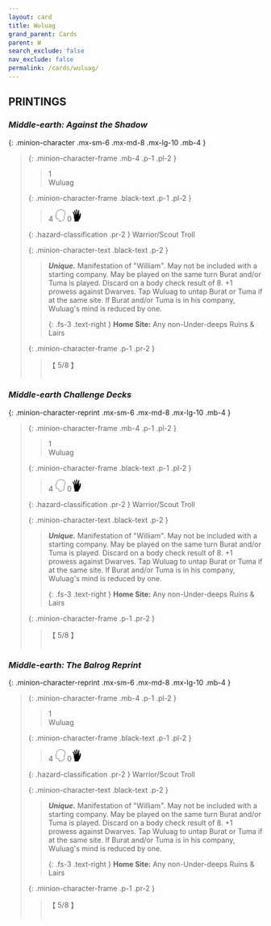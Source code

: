 ```yaml
---
layout: card
title: Wuluag
grand_parent: Cards
parent: W
search_exclude: false
nav_exclude: false
permalink: /cards/wuluag/
---
```


## PRINTINGS


### _Middle-earth: Against the Shadow_

{: .minion-character .mx-sm-6 .mx-md-8 .mx-lg-10 .mb-4 }
> {: .minion-character-frame .mb-4 .p-1 .pl-2 }
> > <div class="hazard-mp">1</div>
> > <div class="card-name">Wuluag</div>
>
> {: .minion-character-frame .black-text .p-1 .pl-2 }
> > 4 ![](/assets/images/mind.svg) 0![](/assets/images/di.svg)
>
> {: .hazard-classification .pr-2 }
> Warrior/Scout Troll
>
> {: .minion-character-text .black-text .p-2 }
> > _**Unique.**_ Manifestation of "William". May not be included with a starting company. May be played on the same turn Burat and/or Tuma is played. Discard on a body check result of 8. +1 prowess against Dwarves. Tap Wuluag to untap Burat or Tuma if at the same site. If Burat and/or Tuma is in his company, Wuluag's mind is reduced by one.   
> > 
> > {: .fs-3 .text-right } 
> > **Home Site:** Any non-Under-deeps Ruins & Lairs 
>
> {: .minion-character-frame .p-1 .pr-2 }
> > <div class="card-shield">【 5/8 】</div>
> > <div class="card-corruption-white">&nbsp;</div>

### _Middle-earth Challenge Decks_

{: .minion-character-reprint .mx-sm-6 .mx-md-8 .mx-lg-10 .mb-4 }
> {: .minion-character-frame .mb-4 .p-1 .pl-2 }
> > <div class="hazard-mp">1</div>
> > <div class="card-name">Wuluag</div>
>
> {: .minion-character-frame .black-text .p-1 .pl-2 }
> > 4 ![](/assets/images/mind.svg) 0![](/assets/images/di.svg)
>
> {: .hazard-classification .pr-2 }
> Warrior/Scout Troll
>
> {: .minion-character-text .black-text .p-2 }
> > _**Unique.**_ Manifestation of "William". May not be included with a starting company. May be played on the same turn Burat and/or Tuma is played. Discard on a body check result of 8. +1 prowess against Dwarves. Tap Wuluag to untap Burat or Tuma if at the same site. If Burat and/or Tuma is in his company, Wuluag's mind is reduced by one.   
> > 
> > {: .fs-3 .text-right } 
> > **Home Site:** Any non-Under-deeps Ruins & Lairs 
>
> {: .minion-character-frame .p-1 .pr-2 }
> > <div class="card-shield">【 5/8 】</div>
> > <div class="card-corruption-white">&nbsp;</div>

### _Middle-earth: The Balrog Reprint_

{: .minion-character-reprint .mx-sm-6 .mx-md-8 .mx-lg-10 .mb-4 }
> {: .minion-character-frame .mb-4 .p-1 .pl-2 }
> > <div class="hazard-mp">1</div>
> > <div class="card-name">Wuluag</div>
>
> {: .minion-character-frame .black-text .p-1 .pl-2 }
> > 4 ![](/assets/images/mind.svg) 0![](/assets/images/di.svg)
>
> {: .hazard-classification .pr-2 }
> Warrior/Scout Troll
>
> {: .minion-character-text .black-text .p-2 }
> > _**Unique.**_ Manifestation of "William". May not be included with a starting company. May be played on the same turn Burat and/or Tuma is played. Discard on a body check result of 8. +1 prowess against Dwarves. Tap Wuluag to untap Burat or Tuma if at the same site. If Burat and/or Tuma is in his company, Wuluag's mind is reduced by one.   
> > 
> > {: .fs-3 .text-right } 
> > **Home Site:** Any non-Under-deeps Ruins & Lairs 
>
> {: .minion-character-frame .p-1 .pr-2 }
> > <div class="card-shield">【 5/8 】</div>
> > <div class="card-corruption-white">&nbsp;</div>
